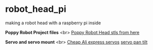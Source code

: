 # robot_head_pi
making a robot head with a raspberry pi inside

__Poppy Robot Project files__ <br\>
[Poppy Robot Head stls from here](https://github.com/poppy-project/Poppy-eva-head-design)

__Servo and servo mount__ <br\>
[Cheap Ali express servos](https://www.aliexpress.com/w/wholesale-servo-25kg.html?spm=a2g0o.productlist.search.0)
[servo pan tilt](https://www.aliexpress.com/w/wholesale-servo-pan-tilt-MG995-MG996.html?spm=a2g0o.productlist.search.0)
